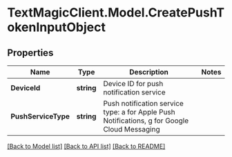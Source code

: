 # TextMagicClient.Model.CreatePushTokenInputObject
## Properties

Name | Type | Description | Notes
------------ | ------------- | ------------- | -------------
**DeviceId** | **string** | Device ID for push notification service | 
**PushServiceType** | **string** | Push notification service type: a for Apple Push Notifications, g for Google Cloud Messaging | 

[[Back to Model list]](../README.md#documentation-for-models) [[Back to API list]](../README.md#documentation-for-api-endpoints) [[Back to README]](../README.md)

